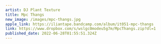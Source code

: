 ```yaml
---
artist: DJ Plant Texture
title: Mpc Thangs
new_image: /images/mpc-thangs.jpg
apple_link: https://iliantape.bandcamp.com/album/it051-mpc-thangs
link: https://www.dropbox.com/s/wslgc0modeu5g7m/MpcThangs.zip?dl=1
published_date: 2022-06-28T01:55:51.324Z
---
```

